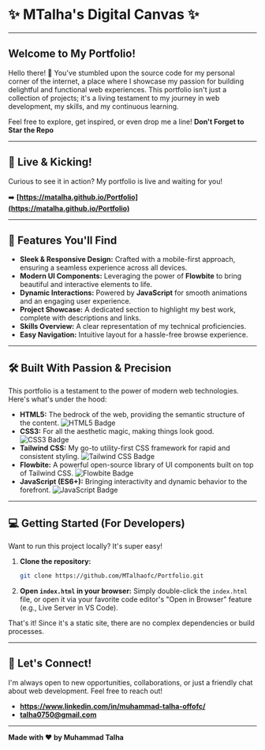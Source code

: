 # ✨ MTalha's Digital Canvas ✨

---

## Welcome to My Portfolio!

Hello there! 👋 You've stumbled upon the source code for my personal corner of the internet, a place where I showcase my passion for building delightful and functional web experiences. This portfolio isn't just a collection of projects; it's a living testament to my journey in web development, my skills, and my continuous learning.

Feel free to explore, get inspired, or even drop me a line!
**Don't Forget to Star the Repo**

---

## 🚀 Live & Kicking!

Curious to see it in action? My portfolio is live and waiting for you!

➡️ **[https://matalha.github.io/Portfolio](https://matalha.github.io/Portfolio)**

---

## 🌟 Features You'll Find

* **Sleek & Responsive Design:** Crafted with a mobile-first approach, ensuring a seamless experience across all devices.
* **Modern UI Components:** Leveraging the power of **Flowbite** to bring beautiful and interactive elements to life.
* **Dynamic Interactions:** Powered by **JavaScript** for smooth animations and an engaging user experience.
* **Project Showcase:** A dedicated section to highlight my best work, complete with descriptions and links.
* **Skills Overview:** A clear representation of my technical proficiencies.
* **Easy Navigation:** Intuitive layout for a hassle-free browse experience.

---

## 🛠️ Built With Passion & Precision

This portfolio is a testament to the power of modern web technologies. Here's what's under the hood:

* **HTML5:** The bedrock of the web, providing the semantic structure of the content.
    <img src="https://img.shields.io/badge/HTML5-E34F26?style=for-the-badge&logo=html5&logoColor=white" alt="HTML5 Badge"/>
* **CSS3:** For all the aesthetic magic, making things look good.
    <img src="https://img.shields.io/badge/CSS3-1572B6?style=for-the-badge&logo=css3&logoColor=white" alt="CSS3 Badge"/>
* **Tailwind CSS:** My go-to utility-first CSS framework for rapid and consistent styling.
    <img src="https://img.shields.io/badge/Tailwind_CSS-38B2AC?style=for-the-badge&logo=tailwind-css&logoColor=white" alt="Tailwind CSS Badge"/>
* **Flowbite:** A powerful open-source library of UI components built on top of Tailwind CSS.
    <img src="https://img.shields.io/badge/Flowbite-0E1022?style=for-the-badge&logo=flowbite&logoColor=white" alt="Flowbite Badge"/>
* **JavaScript (ES6+):** Bringing interactivity and dynamic behavior to the forefront.
    <img src="https://img.shields.io/badge/JavaScript-F7DF1E?style=for-the-badge&logo=javascript&logoColor=black" alt="JavaScript Badge"/>

---

## 💻 Getting Started (For Developers)

Want to run this project locally? It's super easy!

1.  **Clone the repository:**
    ```bash
    git clone https://github.com/MTalhaofc/Portfolio.git
    ```
2.  **Open `index.html` in your browser:** Simply double-click the `index.html` file, or open it via your favorite code editor's "Open in Browser" feature (e.g., Live Server in VS Code).

That's it! Since it's a static site, there are no complex dependencies or build processes.

---

## 🤝 Let's Connect!

I'm always open to new opportunities, collaborations, or just a friendly chat about web development. Feel free to reach out!

* **https://www.linkedin.com/in/muhammad-talha-offofc/**
* **talha0750@gmail.com**

---

**Made with ❤️ by Muhammad Talha**
